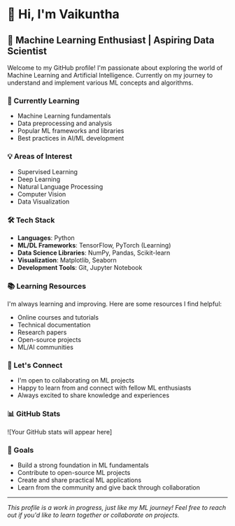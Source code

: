 # 👋 Hi, I'm Vaikuntha

## 🤖 Machine Learning Enthusiast | Aspiring Data Scientist

Welcome to my GitHub profile! I'm passionate about exploring the world of Machine Learning and Artificial Intelligence. Currently on my journey to understand and implement various ML concepts and algorithms.

### 🌱 Currently Learning
- Machine Learning fundamentals
- Data preprocessing and analysis
- Popular ML frameworks and libraries
- Best practices in AI/ML development

### 💡 Areas of Interest
- Supervised Learning
- Deep Learning
- Natural Language Processing
- Computer Vision
- Data Visualization

### 🛠️ Tech Stack
- **Languages**: Python
- **ML/DL Frameworks**: TensorFlow, PyTorch (Learning)
- **Data Science Libraries**: NumPy, Pandas, Scikit-learn
- **Visualization**: Matplotlib, Seaborn
- **Development Tools**: Git, Jupyter Notebook

### 📚 Learning Resources
I'm always learning and improving. Here are some resources I find helpful:
- Online courses and tutorials
- Technical documentation
- Research papers
- Open-source projects
- ML/AI communities

### 🤝 Let's Connect
- I'm open to collaborating on ML projects
- Happy to learn from and connect with fellow ML enthusiasts
- Always excited to share knowledge and experiences

### 📊 GitHub Stats
![Your GitHub stats will appear here]

### 🎯 Goals
- Build a strong foundation in ML fundamentals
- Contribute to open-source ML projects
- Create and share practical ML applications
- Learn from the community and give back through collaboration

---
*This profile is a work in progress, just like my ML journey! Feel free to reach out if you'd like to learn together or collaborate on projects.*
